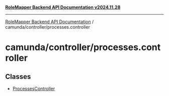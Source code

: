 [**RoleMapper Backend API Documentation v2024.11.28**](../../../README.md)

***

[RoleMapper Backend API Documentation](../../../modules.md) / camunda/controller/processes.controller

# camunda/controller/processes.controller

## Classes

- [ProcessesController](classes/ProcessesController.md)
